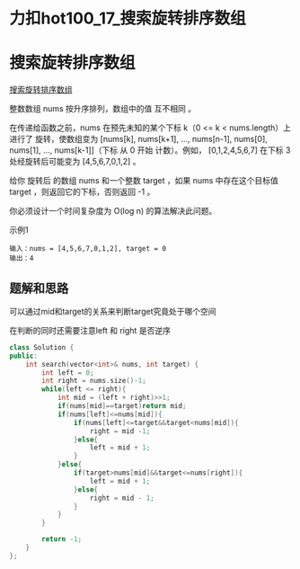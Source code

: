 # 力扣hot100_17_搜索旋转排序数组


# 搜索旋转排序数组
[搜索旋转排序数组](https://leetcode.cn/problems/search-in-rotated-sorted-array/?favorite=2cktkvj)

整数数组 nums 按升序排列，数组中的值 互不相同 。

在传递给函数之前，nums 在预先未知的某个下标 k（0 <= k < nums.length）上进行了 旋转，使数组变为 [nums[k], nums[k+1], ..., nums[n-1], nums[0], nums[1], ..., nums[k-1]]（下标 从 0 开始 计数）。例如， [0,1,2,4,5,6,7] 在下标 3 处经旋转后可能变为 [4,5,6,7,0,1,2] 。

给你 旋转后 的数组 nums 和一个整数 target ，如果 nums 中存在这个目标值 target ，则返回它的下标，否则返回 -1 。

你必须设计一个时间复杂度为 O(log n) 的算法解决此问题。

示例1
```text
输入：nums = [4,5,6,7,0,1,2], target = 0
输出：4

```

## 题解和思路
可以通过mid和target的关系来判断target究竟处于哪个空间  

在判断的同时还需要注意left 和 right 是否逆序  


```c++
class Solution {
public:
    int search(vector<int>& nums, int target) {
        int left = 0;
        int right = nums.size()-1;
        while(left <= right){
            int mid = (left + right)>>1;
            if(nums[mid]==target)return mid;
            if(nums[left]<=nums[mid]){
                if(nums[left]<=target&&target<nums[mid]){
                    right = mid -1;
                }else{
                    left = mid + 1;
                }
            }else{
                if(target>nums[mid]&&target<=nums[right]){
                    left = mid + 1;
                }else{
                    right = mid - 1;
                }
            }
        }

        return -1;
    }
};

```
